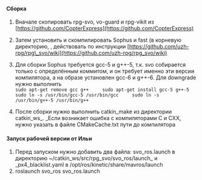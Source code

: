 #### Сборка

1. Вначале скопировать rpg-svo, vo-guard и rpg-vikit из [https://github.com/CopterExpress](https://github.com/CopterExpress)
2. Затем установить и скомпилировать Sophus и fast \(в корневую директорию, , действовать по инструкции [https://github.com/uzh-rpg/rpg\_svo/wiki](https://github.com/uzh-rpg/rpg_svo/wiki)

3. Для сборки Sophus требуется gcc-5 и g++-5, т.к. svo собирается только с определённым коммитом, и он требует именно эти версии компилятора, а на образе установлен gcc-6 и g++-6. Для downgrade нужно выполнить  
   `sudo apt-get remove gcc g++    
    sudo apt-get install gcc-5 g++-5    
    sudo ln -s /usr/bin/gcc-5 /usr/bin/gcc    
    sudo ln -s /usr/bin/g++-5 /usr/bin/g++`

4. После сборки нужно выполнить catkin\_make из директории catkin\_ws_. _Если возникает ошибка с компиляторами C и СXX, нужно указать в файле CMakeCache.txt пути до компилятора

#### Запуск рабочей версии от Ильи

1. Перед запуском нужно добавить два файла: svo\_ros.launch в директорию ~/catkin\_ws/src/rpg\_svo/svo\_ros/launch\_ и \_px4\_blacklist.yaml в /opt/ros/kinetic/share/mavros/launch
2. roslaunch svo\_ros svo\_ros.launch



